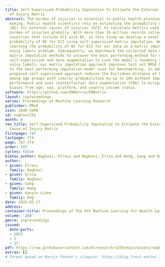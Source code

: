 ```yaml
---
title: Self-Supervised Probability Imputation to Estimate the External-Natural Cause
  of Injury Matrix
abstract: The burden of injuries is essential to public health planning and policy
  making. Public health scientists rely on estimating the probability of nature-of-injuries
  (NI) for external causes of injuries (ECI) to calculate metrics used to describe
  burden of injuries globally. With more than 30 million records collected from 15
  countries that include ECI with NI, in this study we develop a novel method to estimate
  probability of NI for ECI using self-supervised matrix imputation. We formulate
  learning the probability of NI for ECI for our data as a matrix imputation from
  noisy labels problem. Subsequently, we benchmark the collected data on 16 existing
  matrix imputation methods to uncover the best performing method for our data. Using
  self-supervision and data augmentation to curb the model’s tendency to overfit to
  noisy labels, our matrix imputation approach improves test set RMSE by 7.36% compared
  to the best performing imputation model used for benchmarking. In addition, the
  proposed self-supervised approach reduces the Euclidean distance of NI probabilities
  among age groups with similar probabilities by up to 20% without impacting model
  performance and uses counterfactual data augmentation (CDA) to mitigate potential
  biases from age, sex, platform, and country income status.
software: https://github.com/ENMatrix/ENMatrix
layout: inproceedings
series: Proceedings of Machine Learning Research
publisher: PMLR
issn: 2640-3498
id: naghavi25a
month: 0
tex_title: Self-Supervised Probability Imputation to Estimate the External-Natural
  Cause of Injury Matrix
firstpage: 747
lastpage: 774
page: 747-774
order: 747
cycles: false
bibtex_author: Naghavi, Pirouz and Naghavi, Erica and Wang, Gang and Ong, Kanyin Liane
author:
- given: Pirouz
  family: Naghavi
- given: Erica
  family: Naghavi
- given: Gang
  family: Wang
- given: Kanyin Liane
  family: Ong
date: 2025-02-17
address:
container-title: Proceedings of the 4th Machine Learning for Health Symposium
volume: '259'
genre: inproceedings
issued:
  date-parts:
  - 2025
  - 2
  - 17
pdf: https://raw.githubusercontent.com/mlresearch/v259/main/assets/naghavi25a/naghavi25a.pdf
extras: []
# Format based on Martin Fenner's citeproc: https://blog.front-matter.io/posts/citeproc-yaml-for-bibliographies/
---
```

